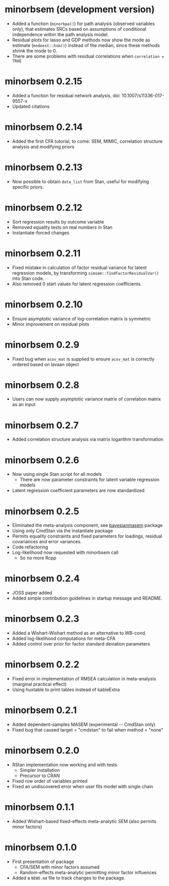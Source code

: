# minorbsem (development version)

* Added a function (`minorbpa()`) for path analysis (observed variables only), that estimates SRCs based on assumptions of conditional independence within the path analysis model.
* Residual plots for lasso and GDP methods now show the mode as estimate (`modeest::hsm()`) instead of the median, since these methods shrink the mode to 0.
* There are some problems with residual correlations when `correlation = TRUE`

# minorbsem 0.2.15

* Added a function for residual network analysis, doi: 10.1007/s11336-017-9557-x
* Updated citations

# minorbsem 0.2.14

* Added the first CFA tutorial, to come: SEM, MIMIC, correlation structure analysis and modifying priors

# minorbsem 0.2.13

* Now possible to obtain `data_list` from Stan, useful for modifying specific priors.

# minorbsem 0.2.12

* Sort regression results by outcome variable
* Removed equality tests on real numbers in Stan
* Instantiate-forced changes

# minorbsem 0.2.11

* Fixed mistake in calculation of factor residual variance for latent regression models, by transforming `simsem::findFactorResidualVar()` into Stan code.
* Also removed 0 start values for latent regression coefficients.

# minorbsem 0.2.10

* Ensure asymptotic variance of log-correlation matrix is symmetric
* Minor improvement on residual plots

# minorbsem 0.2.9

* Fixed bug when `acov_mat` is supplied to ensure `acov_mat` is correctly ordered based on lavaan object

# minorbsem 0.2.8

* Users can now supply asymptotic variance matrix of correlation matrix as an input

# minorbsem 0.2.7

* Added correlation structure analysis via matrix logarithm transformation

# minorbsem 0.2.6

* Now using single Stan script for all models
  * There are now parameter constraints for latent variable regression models
* Latent regression coefficient parameters are now standardized

# minorbsem 0.2.5

* Eliminated the meta-analysis component, see [bayesianmasem](https://github.com/jamesuanhoro/bayesianmasem/) package
* Using only CmdStan via the instantiate package
* Permits equality constraints and fixed parameters for loadings, residual covariances and error variances.
* Code refactoring
* Log-likelihood now requested with minorbsem call
  * So no more Rcpp

# minorbsem 0.2.4

* JOSS paper added
* Added simple contribution guidelines in startup message and README.

# minorbsem 0.2.3

* Added a Wishart-Wishart method as an alternative to WB-cond.
* Added log-likelihood computations for meta-CFA
* Added control over prior for factor standard deviation parameters

# minorbsem 0.2.2

* Fixed error in implementation of RMSEA calculation in meta-analysis (marginal practical effect)
* Using huxtable to print tables instead of kableExtra

# minorbsem 0.2.1

* Added dependent-samples MASEM (experimental -- CmdStan only)
* Fixed bug that caused target = "cmdstan" to fail when method = "none"

# minorbsem 0.2.0

* RStan implementation now working and with tests
  * Simpler installation
  * Precursor to CRAN
* Fixed row order of variables printed
* Fixed an undiscovered error when user fits model with single chain

# minorbsem 0.1.1

* Added Wishart-based fixed-effects meta-analytic SEM (also permits minor factors)

# minorbsem 0.1.0

* First presentation of package
  * CFA/SEM with minor factors assumed
  * Random-effects meta-analytic permitting minor factor influences
* Added a `NEWS.md` file to track changes to the package.
